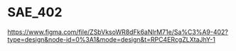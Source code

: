 # SAE_402
https://www.figma.com/file/ZSbVksoWR8dFk6aNIrM71e/Sa%C3%A9-402?type=design&node-id=0%3A1&mode=design&t=RPC4ERcgZLXtaJhY-1
